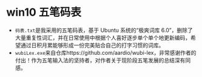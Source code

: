 # win10 五笔码表

-   `码表.txt`是我采用的五笔码表，基于 Ubuntu 系统的“极爽词库 6.0”，删除了大量重复性词汇，并在日常使用中根据个人喜好逐步单个单个地更新编码，希望通过日积月累能够形成一份完美贴合自己的打字习惯的词库。
-   `wubiLex.exe`来自仓库https://github.com/aardio/wubi-lex，非常感谢作者的付出！作为五笔输入法的坚持者，对作者关于现阶段五笔发展的总结深有同感。
